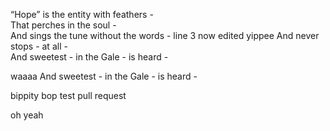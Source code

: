 “Hope” is the entity with feathers -  
That perches in the soul -  
And sings the tune without the words -  line 3 now edited yippee
And never stops - at all -  
And sweetest - in the Gale - is heard -

waaaa
And sweetest - in the Gale - is heard -  



bippity bop test pull request

oh yeah

